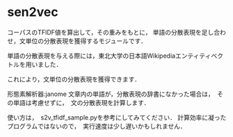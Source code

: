 # sen2vec

コーパスのTFIDF値を算出して，その重みをもとに，
単語の分散表現を足し合わせ，文単位の分散表現を獲得するモジュールです．


単語の分散表現を与える際には，東北大学の日本語Wikipediaエンティティベクトルを用いました．


これにより，文単位の分散表現を獲得できます．

形態素解析器:janome
文章内の単語が，分散表現の辞書になかった場合は，　その単語は考慮せずに，　文の分散表現を計算します．

使い方は，　s2v_tfidf_sample.pyを参考にしてみてください．
計算効率に凝ったプログラムではないので，　実行速度は少し遅いかもしれません．


